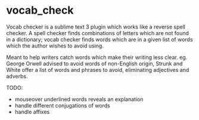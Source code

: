 # vocab_check

Vocab checker is a sublime text 3 plugin which works like a reverse spell checker. A spell checker finds combinations of letters which are not found in a dictionary; vocab checker finds words which are in a given list of words which the author wishes to avoid using.

Meant to help writers catch words which make their writing less clear. eg. George Orwell advised to avoid words of non-English origin, Strunk and White offer a list of words and phrases to avoid, eliminating adjectives and adverbs.

TODO:
* mouseover underlined words reveals an explanation
* handle different conjugations of words
* handle affixes
